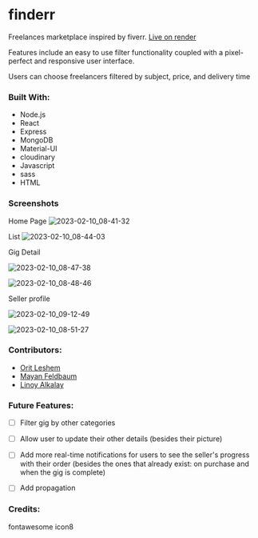 # finderr

Freelances marketplace inspired by fiverr.
[Live on render ](https://finderr.onrender.com/)

Features include an easy to use filter functionality coupled with a pixel-perfect and responsive user interface.

Users can choose freelancers filtered by subject, price, and delivery time

### Built With:

- Node.js
- React
- Express
- MongoDB
- Material-UI
- cloudinary
- Javascript
- sass
- HTML

### Screenshots

Home Page
![2023-02-10_08-41-32](https://user-images.githubusercontent.com/80868084/218106427-b29c4eee-79bb-4bfd-b800-46d8916f12d2.png)


List
![2023-02-10_08-44-03](https://user-images.githubusercontent.com/80868084/218106866-fa08f1d7-f841-4f8f-bc8c-1adec4ca9ad1.png)

Gig Detail

![2023-02-10_08-47-38](https://user-images.githubusercontent.com/80868084/218107590-02aff361-a4ec-46b9-a03b-eb0d1587aaf0.png)

![2023-02-10_08-48-46](https://user-images.githubusercontent.com/80868084/218107836-068be441-08ad-4abf-9c38-21a72c608b8e.png)

Seller profile

![2023-02-10_09-12-49](https://user-images.githubusercontent.com/80868084/218113087-db6ad256-0c43-48ab-b9ea-b8c94752f412.png)

![2023-02-10_08-51-27](https://user-images.githubusercontent.com/80868084/218108354-52301c68-c983-4e7a-ba17-1420c14609b0.png)


### Contributors:
- [Orit Leshem](https://www.linkedin.com/in/orit-leshem/)
- [Mayan Feldbaum](https://www.linkedin.com/in/mayan-feldbaum/)
- [Linoy Alkalay](https://www.linkedin.com/in/linoy-alkalay-17683b247/)


### Future Features:

- [ ] Filter gig by other categories
- [ ] Allow user to update their other details (besides their picture)
- [ ] Add more real-time notifications for users to see the seller's progress with their order (besides the ones that already exist:  on purchase and when the gig is complete) 
- [ ] Add propagation



### Credits:
fontawesome
icon8


